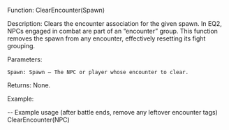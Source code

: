 Function: ClearEncounter(Spawn)

Description: Clears the encounter association for the given spawn. In EQ2, NPCs engaged in combat are part of an “encounter” group. This function removes the spawn from any encounter, effectively resetting its fight grouping.

Parameters:

    Spawn: Spawn – The NPC or player whose encounter to clear.

Returns: None.

Example:

-- Example usage (after battle ends, remove any leftover encounter tags)
ClearEncounter(NPC)